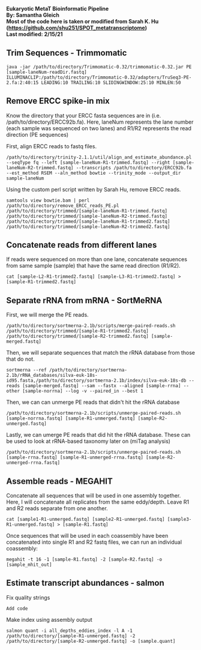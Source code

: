 **Eukaryotic MetaT Bioinformatic Pipeline**  
**By: Samantha Gleich**  
**Most of the code here is taken or modified from Sarah K. Hu (https://github.com/shu251/SPOT_metatranscriptome)**  
**Last modified: 2/15/21**

## Trim Sequences - Trimmomatic
```
java -jar /path/to/directory/Trimmomatic-0.32/trimmomatic-0.32.jar PE [sample-laneNum-readDir.fastq] ILLUMINACLIP:/path/to/directory/Trimmomatic-0.32/adapters/TruSeq3-PE-2.fa:2:40:15 LEADING:10 TRAILING:10 SLIDINGWINDOW:25:10 MINLEN:50
```
## Remove ERCC spike-in mix
Know the directory that your ERCC fasta sequences are in (i.e. /path/to/directory/ERCC92b.fa). Here, laneNum represents the lane number (each sample was sequenced on two lanes) and R1/R2 represents the read direction (PE sequences)  

First, align ERCC reads to fastq files.
```
/path/to/directory/trinity-2.1.1/util/align_and_estimate_abundance.pl --seqType fq --left [sample-laneNum-R1-trimmed.fastq] --right [sample-laneNum-R2-trimmed.fastq] --transcripts /path/to/directory/ERCC92b.fa --est_method RSEM --aln_method bowtie --trinity_mode --output_dir sample-laneNum
```
Using the custom perl script written by Sarah Hu, remove ERCC reads.
```
samtools view bowtie.bam | perl /path/to/directory/remove_ERCC_reads_PE.pl /path/to/directory/trimmed/[sample-laneNum-R1-trimmed.fastq] /path/to/directory/trimmed/[sample-laneNum-R2-trimmed.fastq] /path/to/directory/trimmed/[sample-laneNum-R1-trimmed2.fastq] /path/to/directory/trimmed/[sample-laneNum-R2-trimmed2.fastq]
```
## Concatenate reads from different lanes
If reads were sequenced on more than one lane, concatenate sequences from same sample (sample) that have the same read direction (R1/R2).
```
cat [sample-L2-R1-trimmed2.fastq] [sample-L3-R1-trimmed2.fastq] > [sample-R1-trimmed2.fastq]
```
## Separate rRNA from mRNA - SortMeRNA
First, we will merge the PE reads.
```
/path/to/directory/sortmerna-2.1b/scripts/merge-paired-reads.sh /path/to/directory/trimmed/[sample-R1-trimmed2.fastq] /path/to/directory/trimmed/[sample-R2-trimmed2.fastq] [sample-merged.fastq]
```
Then, we will separate sequences that match the rRNA database from those that do not.
```
sortmerna --ref /path/to/directory/sortmerna-2.1b/rRNA_databases/silva-euk-18s-id95.fasta,/path/to/directory/sortmerna-2.1b/index/silva-euk-18s-db --reads [sample-merged.fastq] --sam --fastx --aligned [sample-rrna] --other [sample-norrna] --log -v --paired_in --best 1
```
Then, we can can unmerge PE reads that didn't hit the rRNA database
```
/path/to/directory/sortmerna-2.1b/scripts/unmerge-paired-reads.sh [sample-norrna.fastq] [sample-R1-unmerged.fastq] [sample-R2-unmerged.fastq]
```
Lastly, we can umerge PE reads that did hit the rRNA database. These can be used to look at rRNA-based taxonomy later on (miTag analysis)
```
/path/to/directory/sortmerna-2.1b/scripts/unmerge-paired-reads.sh [sample-rrna.fastq] [sample-R1-unmerged-rrna.fastq] [sample-R2-unmerged-rrna.fastq]
```
## Assemble reads - MEGAHIT
Concatenate all sequences that will be used in one assembly together. Here, I will concatenate all replicates from the same eddy/depth. Leave R1 and R2 reads separate from one another.
```
cat [sample1-R1-unmerged.fastq] [sample2-R1-unmerged.fastq] [sample3-R1-unmerged.fastq] > [sample-R1.fastq]
```
Once sequences that will be used in each coassembly have been concatenated into single R1 and R2 fastq files, we can run an individual coassembly: 
```
megahit -t 16 -1 [sample-R1.fastq] -2 [sample-R2.fastq] -o [sample_mhit_out]
```
## Estimate transcript abundances - salmon
Fix quality strings
```
Add code
```
Make index using assembly output
```
salmon quant -i all_depths_eddies_index -l A -1 /path/to/directory/[sample-R1-unmerged.fastq] -2 /path/to/directory/[sample-R2-unmerged.fastq] -o [sample.quant]
```
